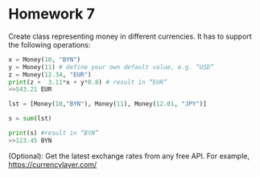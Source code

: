# Homework 7

Create class representing money in different currencies. It has to support the following operations:

```python
x = Money(10, "BYN")
y = Money(11) # define your own default value, e.g. “USD”
z = Money(12.34, "EUR")
print(z +  3.11*x + y*0.8) # result in “EUR”
>>543.21 EUR

lst = [Money(10,"BYN"), Money(11), Money(12.01, "JPY")]

s = sum(lst)

print(s) #result in “BYN”
>>123.45 BYN
```

(Optional): Get the latest exchange rates from any free API. For example, https://currencylayer.com/

